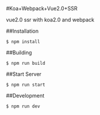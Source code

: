 #Koa+Webpack+Vue2.0+SSR

vue2.0 ssr with koa2.0 and webpack

##Installation
```
$ npm install
```

##Building
```
$ npm run build
```

##Start Server
```
$ npm run start
```

##Development
```
$ npm run dev
```
